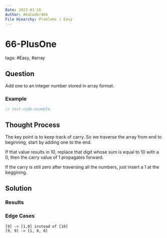```yaml
---
Date: 2023-01-16
Author: AkaCoder404
File Hiearchy: Problems | Easy 
---
```

# 66-PlusOne

tags: #Easy, #array

## Question

Add one to an integer number stored in array format. 

### Example
```cpp
// test-code-example
```

## Thought Process

The key point is to keep track of carry. So we traverse the array from end to beginning, start by adding one to the end. 

If that value results in 10, replace that digit whose sum is equal to 10 with a 0, then the carry value of 1 propagates forward. 

If the carry is still zero after traversing all the numbers, just insert a 1 at the beggining.

## Solution


### Results

### Edge Cases
```
[9] -> [1,0] instead of [10]
[9, 9] -> [1, 0, 0]
```

